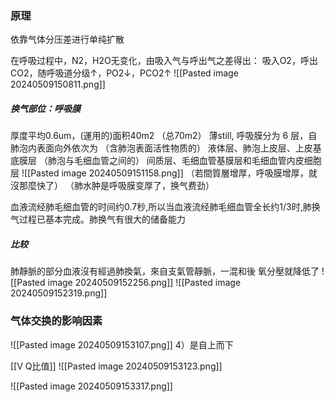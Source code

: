 ### 原理
依靠气体分压差进行单纯扩散 

在呼吸过程中，N2，H2O无变化，由吸入气与呼出气之差得出：
吸入O2，呼出CO2，随呼吸道分级↑，PO2↓，PCO2↑
						![[Pasted image 20240509150811.png]]
##### 换气部位：呼吸膜
厚度平均0.6um，(運用的)面积40m2 （总70m2）
薄still, 呼吸膜分为 6 层，自肺泡内表面向外依次为
	（含肺泡表面活性物质的） 液体层、肺泡上皮层、上皮基底膜层
	（肺泡与毛细血管之间的） 间质层、毛细血管基膜层和毛细血管内皮细胞层
									![[Pasted image 20240509151158.png]]
（若間質層增厚，呼吸膜增厚，就沒那麼快了）
（肺水肿是呼吸膜变厚了，换气费劲）

血液流经肺毛细血管的时间约0.7秒,所以当血液流经肺毛细血管全长约1/3时,肺换气过程已基本完成。肺换气有很大的储备能力
##### 比较
肺靜脈的部分血液沒有經過肺換氣，來自支氣管靜脈，一混和後 氧分壓就降低了
![[Pasted image 20240509152256.png]]
![[Pasted image 20240509152319.png]]
### 气体交换的影响因素
![[Pasted image 20240509153107.png]]
4）是自上而下

[[V Q比值]]
![[Pasted image 20240509153123.png]]

![[Pasted image 20240509153317.png]]


